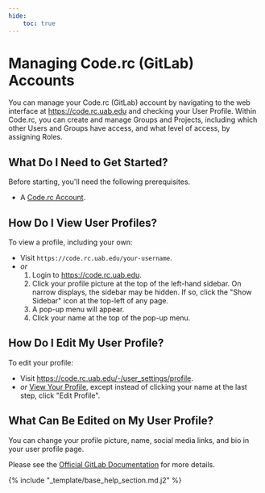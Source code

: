 ```yaml
---
hide:
    toc: true
---
```


# Managing Code.rc (GitLab) Accounts

You can manage your Code.rc (GitLab) account by navigating to the web interface at <https://code.rc.uab.edu> and checking your User Profile. Within Code.rc, you can create and manage Groups and Projects, including which other Users and Groups have access, and what level of access, by assigning Roles.

## What Do I Need to Get Started?

Before starting, you'll need the following prerequisites.

- A [Code.rc Account](./index.md).

## How Do I View User Profiles?

To view a profile, including your own:

- Visit `https://code.rc.uab.edu/your-username`.
- _or_
    1. Login to <https://code.rc.uab.edu>.
    1. Click your profile picture at the top of the left-hand sidebar. On narrow displays, the sidebar may be hidden. If so, click the "Show Sidebar" icon at the top-left of any page.
    1. A pop-up menu will appear.
    1. Click your name at the top of the pop-up menu.

## How Do I Edit My User Profile?

To edit your profile:

- Visit <https://code.rc.uab.edu/-/user_settings/profile>.
- _or_ [View Your Profile](#how-do-i-view-user-profiles), except instead of clicking your name at the last step, click "Edit Profile".

## What Can Be Edited on My User Profile?

You can change your profile picture, name, social media links, and bio in your user profile page.

Please see the [Official GitLab Documentation](https://docs.gitlab.com/user/profile/) for more details.

{% include "_template/base_help_section.md.j2" %}
